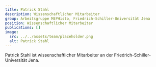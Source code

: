 ```yaml
---
title: Patrick Stahl
description: Wissenschaftlicher Mitarbeiter
group: Arbeitsgruppe MEPHisto, Friedrich-Schiller-Universität Jena
position: Wissenschaftlicher Mitarbeiter
publications: []
image:
  src: ../../assets/team/placeholder.png
  alt: Patrick Stahl
---
```


Patrick Stahl ist wissenschaftlicher Mitarbeiter an der Friedrich-Schiller-Universität Jena.
